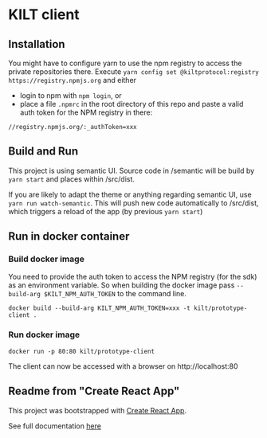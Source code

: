 # KILT client

## Installation
You might have to configure yarn to use the npm registry to access the private repositories there.
Execute 
```yarn config set @kiltprotocol:registry https://registry.npmjs.org``` 
and either

* login to npm with `npm login`, or
* place a file `.npmrc` in the root directory of this repo and paste a valid auth token for the NPM registry in there:

```
//registry.npmjs.org/:_authToken=xxx
```

## Build and Run

This project is using semantic UI. Source code in /semantic will be build by `yarn start` and places within /src/dist.

If you are likely to adapt the theme or anything regarding semantic UI, use `yarn run watch-semantic`. This will push new code automatically to /src/dist, which triggers a reload of the app (by previous `yarn start`)


## Run in docker container

### Build docker image
You need to provide the auth token to access the NPM registry (for the sdk) as an environment variable. So when building the docker image pass `--build-arg $KILT_NPM_AUTH_TOKEN` to the command line.

```
docker build --build-arg KILT_NPM_AUTH_TOKEN=xxx -t kilt/prototype-client .
```

### Run docker image
```
docker run -p 80:80 kilt/prototype-client   
```
The client can now be accessed with a browser on http://localhost:80


## Readme from "Create React App"
This project was bootstrapped with [Create React App](https://github.com/facebookincubator/create-react-app).

See full documentation [here](https://facebook.github.io/create-react-app/docs/getting-started)
